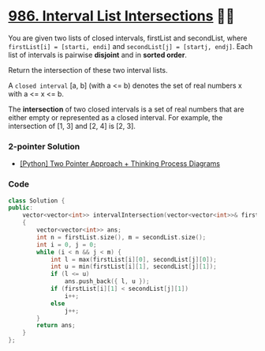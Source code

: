 # [986. Interval List Intersections](https://leetcode.com/problems/interval-list-intersections/) 🌟🌟

You are given two lists of closed intervals, firstList and secondList, where `firstList[i] = [starti, endi]` and `secondList[j] = [startj, endj]`. Each list of intervals is pairwise **disjoint** and in **sorted order**.

Return the intersection of these two interval lists.

A `closed interval` [a, b] (with a <= b) denotes the set of real numbers x with a <= x <= b.

The **intersection** of two closed intervals is a set of real numbers that are either empty or represented as a closed interval. For example, the intersection of [1, 3] and [2, 4] is [2, 3].

### 2-pointer Solution

-   [[Python] Two Pointer Approach + Thinking Process Diagrams](https://leetcode.com/problems/interval-list-intersections/discuss/647482/Python-Two-Pointer-Approach-%2B-Thinking-Process-Diagrams)
<!-- TODO: Add explanation -->

### Code

```cpp
class Solution {
public:
    vector<vector<int>> intervalIntersection(vector<vector<int>>& firstList, vector<vector<int>>& secondList)
    {
        vector<vector<int>> ans;
        int n = firstList.size(), m = secondList.size();
        int i = 0, j = 0;
        while (i < n && j < m) {
            int l = max(firstList[i][0], secondList[j][0]);
            int u = min(firstList[i][1], secondList[j][1]);
            if (l <= u)
                ans.push_back({ l, u });
            if (firstList[i][1] < secondList[j][1])
                i++;
            else
                j++;
        }
        return ans;
    }
};
```
